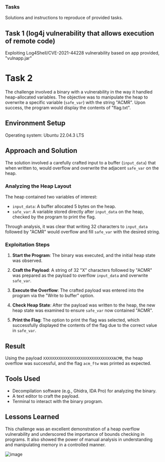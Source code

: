 ### Tasks

Solutions and instructions to reproduce of provided tasks.

## Task 1 (log4j vulnerability that allows execution of remote code)

Exploiting Log4Shell/CVE-2021-44228 vulnerability based on app provided, "vulnapp.jar"


















# Task 2

The challenge involved a binary with a vulnerability in the way it handled heap-allocated variables. The objective was to manipulate the heap to overwrite a specific variable (`safe_var`) with the string "ACMR". Upon success, the program would display the contents of "flag.txt".

## Environment Setup

Operating system: Ubuntu 22.04.3 LTS

## Approach and Solution

The solution involved a carefully crafted input to a buffer (`input_data`) that when written to, would overflow and overwrite the adjacent `safe_var` on the heap.

### Analyzing the Heap Layout

The heap contained two variables of interest:

- `input_data`: A buffer allocated 5 bytes on the heap.
- `safe_var`: A variable stored directly after `input_data` on the heap, checked by the program to print the flag.

Through analysis, it was clear that writing 32 characters to `input_data` followed by "ACMR" would overflow and fill `safe_var` with the desired string.

### Exploitation Steps

1. **Start the Program**: The binary was executed, and the initial heap state was observed.

2. **Craft the Payload**: A string of 32 "X" characters followed by "ACMR" was prepared as the payload to overflow `input_data` and overwrite `safe_var`.

3. **Execute the Overflow**: The crafted payload was entered into the program via the "Write to buffer" option.

4. **Check Heap State**: After the payload was written to the heap, the new heap state was examined to ensure `safe_var` now contained "ACMR".

5. **Print the Flag**: The option to print the flag was selected, which successfully displayed the contents of the flag due to the correct value in `safe_var`.

## Result

Using the payload `XXXXXXXXXXXXXXXXXXXXXXXXXXXXXXXXACMR`, the heap overflow was successful, and the flag `acm_ftw` was printed as expected.

## Tools Used

- Decompilation software (e.g., Ghidra, IDA Pro) for analyzing the binary.
- A text editor to craft the payload.
- Terminal to interact with the binary program.

## Lessons Learned

This challenge was an excellent demonstration of a heap overflow vulnerability and underscored the importance of bounds checking in programs. It also showed the power of manual analysis in understanding and manipulating memory in a controlled manner.

![image](https://github.com/theg1239/tasks/assets/52027622/5d86b751-baee-4716-b0d1-3908840c4d9a)










